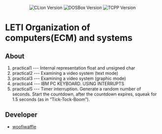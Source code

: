 <p align = "center">
  <img src = "https://img.shields.io/badge/CLion-2023.2.1-green?style=plastic" alt = "CLion Version">
  <img src = "https://img.shields.io/badge/DOSBox-0.74.3-blue?style=plastic" alt = "DOSBox Version">
  <img src = "https://img.shields.io/badge/TurboC%2B%2B-1.01-blue?style=plastic" alt = "TCPP Version">
</p>

# LETI Organization of computers(ECM) and systems

## About

1. practical1 --- Internal representation float and unsigned char
2. practical2 --- Examining a video system (text mode)
3. practical3 --- Examining a video system (graphic mode)
4. practical4 --- IBM PC KEYBOARD. USING INTERRUPTS
5. practical5 --- Timer interruption. Generate a random number of seconds. Start the countdown, after the countdown expires, squeak for 1.5 seconds (as in “Tick-Tock-Boom”).
 
 ## Developer

*  [woofiwaffle](https://github.com/woofiwaffle)
